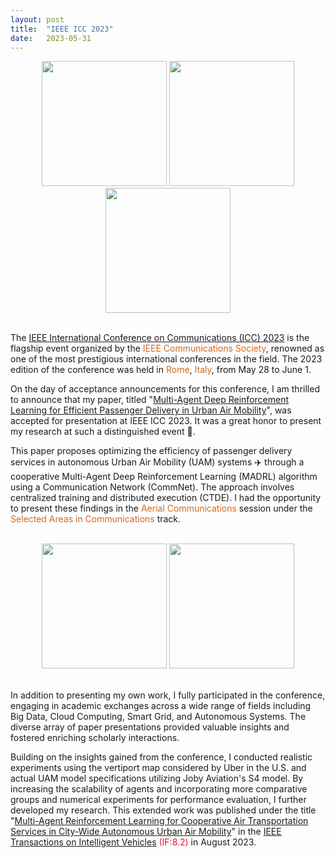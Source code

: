 ```yaml
---
layout: post
title:  "IEEE ICC 2023"
date:   2023-05-31
---
```


<div style="text-align : center;">
  <img src="{{ "/assets/img/content/icc2023/icc1.jpg" | absolute_url }}" width=200 class="post-pic"/>
  <img src="{{ "/assets/img/content/icc2023/icc4.jpg" | absolute_url }}" width=200 class="post-pic"/>
  <img src="{{ "/assets/img/content/icc2023/icc5.jpg" | absolute_url }}" width=200 class="post-pic"/>
</div>
<br/>

The [IEEE International Conference on Communications (ICC) 2023](https://icc2023.ieee-icc.org/) is the flagship event organized by the <font color='d2691e'>IEEE Communications Society</font>, renowned as one of the most prestigious international conferences in the field. The 2023 edition of the conference was held in <font color='#d2691e'>Rome</font>, <font color='#d2691e'>Italy</font>, from May 28 to June 1.

On the day of acceptance announcements for this conference, I am thrilled to announce that my paper, titled "[Multi-Agent Deep Reinforcement Learning for Efficient Passenger Delivery in Urban Air Mobility](https://ieeexplore.ieee.org/abstract/document/10279436)", was accepted for presentation at IEEE ICC 2023. It was a great honor to present my research at such a distinguished event 🥳.

This paper proposes optimizing the efficiency of passenger delivery services in autonomous Urban Air Mobility (UAM) systems ✈️ through a cooperative Multi-Agent Deep Reinforcement Learning (MADRL) algorithm using a Communication Network (CommNet). The approach involves centralized training and distributed execution (CTDE). I had the opportunity to present these findings in the <font color='#d2691e'>Aerial Communications</font> session under the <font color='#d2691e'>Selected Areas in Communications</font> track.

<br/>
<div style="text-align : center;">
    <img src="{{ "/assets/img/content/icc2023/icc2.jpg" | absolute_url }}" width=200 class="post-pic"/>
    <img src="{{ "/assets/img/content/icc2023/icc3.jpg" | absolute_url }}" width=200 class="post-pic"/>
</div>
<br/>

In addition to presenting my own work, I fully participated in the conference, engaging in academic exchanges across a wide range of fields including Big Data, Cloud Computing, Smart Grid, and Autonomous Systems. The diverse array of paper presentations provided valuable insights and fostered enriching scholarly interactions.

Building on the insights gained from the conference, I conducted realistic experiments using the vertiport map considered by Uber in the U.S. and actual UAM model specifications utilizing Joby Aviation's S4 model. By increasing the scalability of agents and incorporating more comparative groups and numerical experiments for performance evaluation, I further developed my research. This extended work was published under the title "[Multi-Agent Reinforcement Learning for Cooperative Air Transportation Services in City-Wide Autonomous Urban Air Mobility](https://ieeexplore.ieee.org/abstract/document/10144378)" in the [IEEE Transactions on Intelligent Vehicles](https://ieeexplore.ieee.org/xpl/RecentIssue.jsp?punumber=7274857) <font color='#dc143c'>(IF:8.2)</font> in August 2023.
